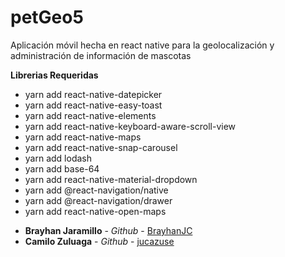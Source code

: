 # petGeo5
Aplicación móvil hecha en react native para la geolocalización y administración de información de mascotas 

**Librerias Requeridas**
- yarn add react-native-datepicker
- yarn add react-native-easy-toast
- yarn add react-native-elements
- yarn add react-native-keyboard-aware-scroll-view
- yarn add react-native-maps
- yarn add react-native-snap-carousel
- yarn add lodash
- yarn add base-64
- yarn add react-native-material-dropdown
- yarn add @react-navigation/native
- yarn add @react-navigation/drawer
- yarn add react-native-open-maps



* **Brayhan Jaramillo** - *Github* - [BrayhanJC](https://github.com/BrayhanJC)
* **Camilo Zuluaga** - *Github* - [jucazuse]()